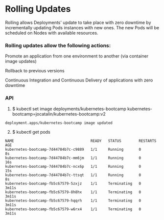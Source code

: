 # Rolling Updates 

Rolling allows Deployments' update to take place with zero downtime by incrementally updating Pods instances with new ones. The new Pods will be scheduled on Nodes with available resources.

### Rolling updates allow the following actions:

Promote an application from one environment to another (via container image updates)

Rollback to previous versions

Continuous Integration and Continuous Delivery of applications with zero downtime

### API
1. $ kubectl set image deployments/kubernetes-bootcamp kubernetes-bootcamp=jocatalin/kubernetes-bootcamp:v2
```
deployment.apps/kubernetes-bootcamp image updated
```

2. $ kubectl get pods
```
NAME                                   READY   STATUS        RESTARTS   AGE
kubernetes-bootcamp-7d44784b7c-c9889   1/1     Running       0          8s
kubernetes-bootcamp-7d44784b7c-mm6jm   1/1     Running       0          16s
kubernetes-bootcamp-7d44784b7c-ncx6p   1/1     Running       0          15s
kubernetes-bootcamp-7d44784b7c-ttsqt   1/1     Running       0          8s
kubernetes-bootcamp-fb5c67579-5zxjz    1/1     Terminating   0          3m11s
kubernetes-bootcamp-fb5c67579-8h8hx    1/1     Terminating   0          3m11s
kubernetes-bootcamp-fb5c67579-hqqrh    1/1     Terminating   0          3m11s
kubernetes-bootcamp-fb5c67579-w6rx4    1/1     Terminating   0          3m11s
```
